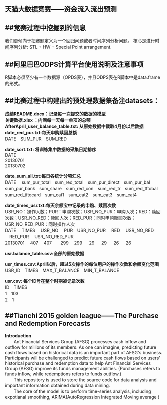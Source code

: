天猫大数据竞赛——资金流入流出预测
---


##竞赛过程中挖掘到的信息
---

我们更倾向于把赛题定义为一个回归问题或者时间序列分析问题。
核心是进行时间序列分析: STL + HW + Special Point arrangement.<br>




##阿里巴巴ODPS计算平台使用说明及注意事项
---

R脚本必须至少有一个数据源（OPDS表），并且ODPS表在R脚本中是data.frame的形式。


##比赛过程中构建出的预处理数据集备注datasets：<br>
---

**成绩README.docx：记录每一次提交的数据的模型**<br>
**关键数据.xlsx ：内涵每一天每一单项的总额**<br>
**AfterApril_user_balance_table.txt: 从原始数据中截取4月份以后数据**<br>
**date_red_pur.txt:每天申购赎回总额**<br>
DATE　SUM_PUR　SUM_RED<br>

**date_sort.txt: 将训练集中数据的采集日期排序**<br>
DATE<br>
20130701<br>
20130702<br>

**date_sum_all.txt:每日各统计分项汇总**<br>
DATE　 sum_pur_total　sum_red_total　sum_pur_direct　sum_pur_bal　sum_pur_bank　sum_share　sum_red_con　sum_red_tr　sum_red_tftobal　sum_red_tftocard　sum_cat1　sum_cat2　sum_cat3　sum_cat4 <br>

**date_times_usr.txt:每天余额宝中记录的申购、赎回次数**<br>
USR_NO：操作人数；PUR：申购次数；USR_NO_PUR：申购人次；RED：赎回次数；USR_NO_RED：赎回人次；RED_PUR：同时申购赎回次数；USR_NO_RED_PUR：同时操作人次<br>
DATE　 TIMES　 USR_NO　 PUR　USR_NO_PUR 　RED　 USR_NO_RED 　RED_PUR 　USR_NO_RED_PUR<br>
20130701 　407 　407　　299   　299 　    29 　     29 　       26 　         26<br>

**usr.balance_table.csv:全部的原始数据**<br>

**usr_times.csv:April以后，超过5次操作的每位用户的操作次数和余额变化范围**<br>
USR_ID　TIMES　MAX_T_BALANCE　MIN_T_BALANCE<br>

**usr.csv: 每个ID号在整个时期被记录次数**<br>
ID　TIMES<br>
1　103<br>
2　1<br>


##Tianchi 2015 golden league——The Purchase and Redemption Forecasts
---

**Introduction**<br>
　　Ant Financial Services Group (AFSG) processes cash inflow and outflow for millions of its members. As one can imagine, predicting future cash flows based on historical data is an important part of AFSG's business. Participants will be challenged to predict future cash flows based on users' historical purchase and redemption data to help Ant Financial Services Group (AFSG) improve its funds management abilities. (Purchases refers to funds inflow, while redemptions refers to funds outflow.)<br>
　　This repository is used to store the source code for data analysis and important information obtained during data mining.<br>
　　The core of the model is to perform time-series analysis, including expotianal smoothing, ARIMA(AutoRegression Integrated Moving average )
　　
